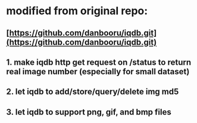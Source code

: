 
# modified from original repo: 
## [https://github.com/danbooru/iqdb.git](https://github.com/danbooru/iqdb.git)


## 1. make iqdb http get request on /status to return real image number (especially for small dataset)

## 2. let iqdb to add/store/query/delete img md5

## 3. let iqdb to support png, gif, and bmp files


